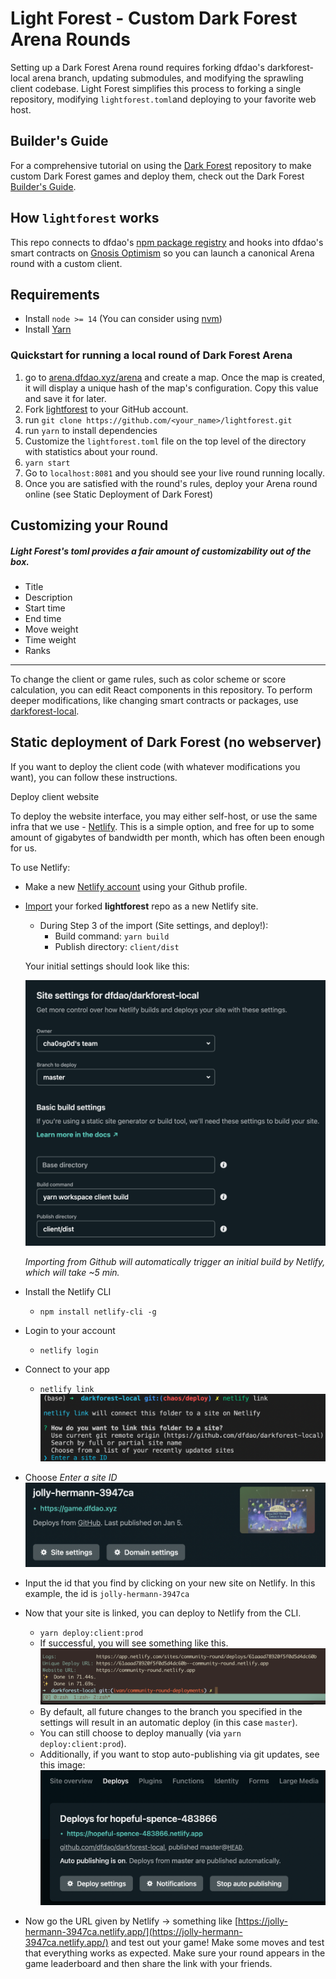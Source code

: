 # Light Forest - Custom Dark Forest Arena Rounds

Setting up a Dark Forest Arena round requires forking dfdao's darkforest-local arena branch, updating submodules, and modifying the sprawling client codebase. Light Forest simplifies this process to forking a single repository, modifying `lightforest.toml`and deploying to your favorite web host.

## Builder's Guide

For a comprehensive tutorial on using the [Dark Forest](https://github.com/dfdao/darkforest-local) repository to make custom Dark Forest games and deploy them, check out the Dark Forest [Builder's Guide](builders_guide.md).

## How `lightforest` works

This repo connects to dfdao's [npm package registry](https://www.npmjs.com/org/dfdao) and hooks into dfdao's smart contracts on [Gnosis Optimism](https://developers.gnosischain.com/for-developers/optimism-optimistic-rollups-on-gc) so you can launch a canonical Arena round with a custom client.

## Requirements

- Install `node >= 14` (You can consider using [nvm](https://github.com/nvm-sh/nvm))
- Install [Yarn](https://classic.yarnpkg.com/en/docs/install)

### Quickstart for running a local round of Dark Forest Arena

1. go to [arena.dfdao.xyz/arena](https://arena.dfdao.xyz/arena) and create a map. Once the map is created, it will display a unique hash of the map's configuration. Copy this value and save it for later.
2. Fork [lightforest](https://github.com/dfdao/lightforest) to your GitHub account.
3. run `git clone https://github.com/<your_name>/lightforest.git`
4. run `yarn` to install dependencies
5. Customize the `lightforest.toml` file on the top level of the directory with statistics about your round.
6. `yarn start`
7. Go to `localhost:8081` and you should see your live round running locally.
8. Once you are satisfied with the round's rules, deploy your Arena round online (see Static Deployment of Dark Forest)

## Customizing your Round

##### Light Forest's toml provides a fair amount of customizability out of the box.

- Title
- Description
- Start time
- End time
- Move weight
- Time weight
- Ranks

---

To change the client or game rules, such as color scheme or score calculation, you can edit React components in this repository.
To perform deeper modifications, like changing smart contracts or packages, use [darkforest-local](https://github.com/dfdao/darkforest_local).

## Static deployment of Dark Forest (no webserver)

If you want to deploy the client code (with whatever modifications you want), you can follow these instructions.

Deploy client website

To deploy the website interface, you may either self-host, or use the same infra that we use - [Netlify](https://www.netlify.com/). This is a simple option, and free for up to some amount of gigabytes of bandwidth per month, which has often been enough for us.

To use Netlify:

- Make a new [Netlify account](https://app.netlify.com/signup) using your Github profile.
- [Import](https://app.netlify.com/start) your forked **lightforest** repo as a new Netlify site.

  - During Step 3 of the import (Site settings, and deploy!):
    - Build command: `yarn build`
    - Publish directory: `client/dist`

  Your initial settings should look like this:

  ![netlify_settings](img/netlify_import.png)

  _Importing from Github will automatically trigger an initial build by Netlify, which will take ~5 min._

- Install the Netlify CLI
  - `npm install netlify-cli -g`
- Login to your account
  - `netlify login`
- Connect to your app
  - `netlify link`
    ![Netlify link](img/link.png)
- Choose _Enter a site ID_
  ![Site ID](img/site_id.png)
- Input the id that you find by clicking on your new site on Netlify. In this example, the id is `jolly-hermann-3947ca`
- Now that your site is linked, you can deploy to Netlify from the CLI.

  - `yarn deploy:client:prod`
  - If successful, you will see something like this.
    ![deploy_success](img/netlify_deploy.png)
  - By default, all future changes to the branch you specified in the settings will result in an automatic deploy (in this case `master`).
  - You can still choose to deploy manually (via `yarn deploy:client:prod`).
  - Additionally, if you want to stop auto-publishing via git updates, see this image:
    ![stop_auto_publishing](img/stop_auto_publishing.png)

- Now go the URL given by Netlify → something like [https://jolly-hermann-3947ca.netlify.app/](https://jolly-hermann-3947ca.netlify.app/) and test out your game! Make some moves and test that everything works as expected. Make sure your round appears in the game leaderboard and then share the link with your friends.
